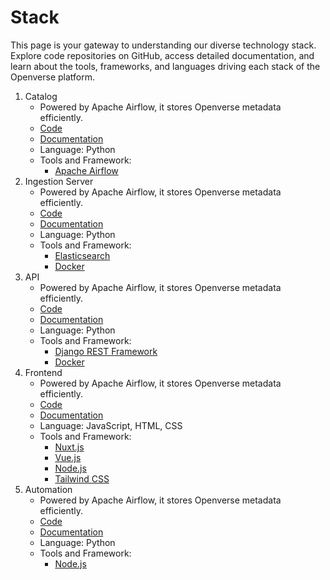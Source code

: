 # Stack

This page is your gateway to understanding our diverse technology stack. Explore code repositories on GitHub, access detailed documentation, and learn about the tools, frameworks, and languages driving each stack of the Openverse platform.

1. Catalog
   - Powered by Apache Airflow, it stores Openverse metadata efficiently.
   - [Code](https://github.com/WordPress/openverse/blob/main/catalog)
   - [Documentation]()
   - Language: Python
   - Tools and Framework:
     - [Apache Airflow]()
2. Ingestion Server
   - Powered by Apache Airflow, it stores Openverse metadata efficiently.
   - [Code](https://github.com/WordPress/openverse/blob/main/catalog)
   - [Documentation]()
   - Language: Python
   - Tools and Framework:
     - [Elasticsearch]()
     - [Docker]()
3. API
   - Powered by Apache Airflow, it stores Openverse metadata efficiently.
   - [Code](https://github.com/WordPress/openverse/blob/main/catalog)
   - [Documentation]()
   - Language: Python
   - Tools and Framework:
     - [Django REST Framework]()
     - [Docker]()
4. Frontend
   - Powered by Apache Airflow, it stores Openverse metadata efficiently.
   - [Code](https://github.com/WordPress/openverse/blob/main/catalog)
   - [Documentation]()
   - Language: JavaScript, HTML, CSS
   - Tools and Framework:
     - [Nuxt.js]()
     - [Vue.js]()
     - [Node.js]()
     - [Tailwind CSS]()
5. Automation
   - Powered by Apache Airflow, it stores Openverse metadata efficiently.
   - [Code](https://github.com/WordPress/openverse/blob/main/catalog)
   - [Documentation]()
   - Language: Python
   - Tools and Framework:
     - [Node.js]()
     

 



